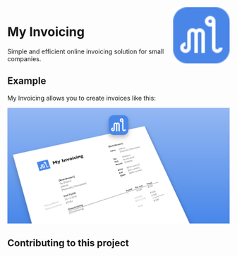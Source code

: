 <img align="right" src="public/logo.svg" width="128" />

# My Invoicing
Simple and efficient online invoicing solution for small companies.

## Example
My Invoicing allows you to create invoices like this:

![Screenshot](public/og-image.png)

## Contributing to this project
